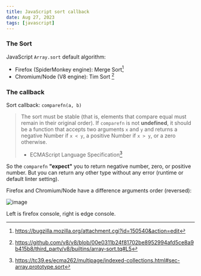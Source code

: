 ```yaml
---
title: JavaScript sort callback
date: Aug 27, 2023
tags: [javascript]
---
```


### The Sort

JavaScript `Array.sort` default algorithm:
- Firefox (SpiderMonkey engine): Merge Sort[^1]
- Chromium/Node (V8 engine): Tim Sort [^2]

[^1]: https://bugzilla.mozilla.org/attachment.cgi?id=150540&action=edit
[^2]: https://github.com/v8/v8/blob/00e0311b24f81702be8952994afd5ce8a9b415b8/third_party/v8/builtins/array-sort.tq#L5

### The callback

Sort callback: `comparefn(a, b)`

> The sort must be stable (that is, elements that compare equal must remain in their original order).
> If `comparefn` is not **undefined**, it should be a function that accepts two arguments `x` and `y`
> and returns a negative Number if `x < y`, a positive Number if `x > y`, or a zero otherwise.
>
> - ECMAScript Language Specification[^3]

[^3]: https://tc39.es/ecma262/multipage/indexed-collections.html#sec-array.prototype.sort

So the `comparefn` **"expect"** you to return negative number, zero, or positive number.
But you can return any other type without any error (runtime or default linter setting).

Firefox and Chromium/Node have a difference arguments order (reversed):

![image](https://github.com/monodyle/note/assets/30283022/152aed4e-04a1-4a0f-bf98-ce5558d686a2)

Left is firefox console, right is edge console.
